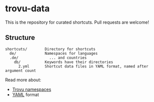 # trovu-data

This is the repository for curated shortcuts. Pull requests are welcome!

## Structure

    shortcuts/        Directory for shortcuts 
      de/             Namespaces for languages
      .de/              ... and countries
        db/           Keywords have their directories
          2.yml       Shortcut data files in YAML format, named after argument count

Read more about:

- [Trovu namespaces](https://github.com/trovu/trovu.github.io/wiki/Namespaces)
- [YAML](https://en.wikipedia.org/wiki/YAML) format
